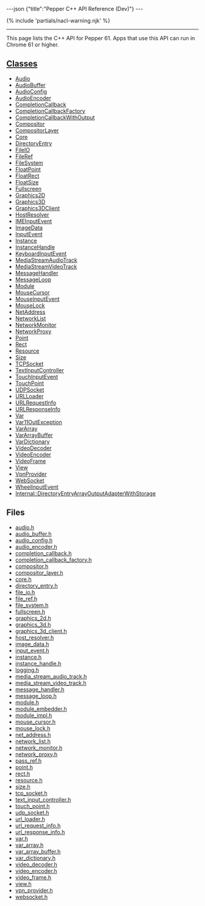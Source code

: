 ---json {"title":"Pepper C++ API Reference (Dev)"} ---

<span id="cpp-api-dev" class="target"><span id="pepper-dev-cpp-index"></span></span> {% include 'partials/nacl-warning.njk' %}

---

This page lists the C++ API for Pepper 61. Apps that use this API can run in Chrome 61 or higher.

## <a href="/docs/native-client/pepper_dev/cpp/inherits/" class="reference external">Classes</a>

- <a href="/docs/native-client/pepper_dev/cpp/classpp_1_1_audio/" class="reference external">Audio</a>
- <a href="/docs/native-client/pepper_dev/cpp/classpp_1_1_audio_buffer/" class="reference external">AudioBuffer</a>
- <a href="/docs/native-client/pepper_dev/cpp/classpp_1_1_audio_config/" class="reference external">AudioConfig</a>
- <a href="/docs/native-client/pepper_dev/cpp/classpp_1_1_audio_encoder/" class="reference external">AudioEncoder</a>
- <a href="/docs/native-client/pepper_dev/cpp/classpp_1_1_completion_callback/" class="reference external">CompletionCallback</a>
- <a href="/docs/native-client/pepper_dev/cpp/classpp_1_1_completion_callback_factory/" class="reference external">CompletionCallbackFactory</a>
- <a href="/docs/native-client/pepper_dev/cpp/classpp_1_1_completion_callback_with_output/" class="reference external">CompletionCallbackWithOutput</a>
- <a href="/docs/native-client/pepper_dev/cpp/classpp_1_1_compositor/" class="reference external">Compositor</a>
- <a href="/docs/native-client/pepper_dev/cpp/classpp_1_1_compositor_layer/" class="reference external">CompositorLayer</a>
- <a href="/docs/native-client/pepper_dev/cpp/classpp_1_1_core/" class="reference external">Core</a>
- <a href="/docs/native-client/pepper_dev/cpp/classpp_1_1_directory_entry/" class="reference external">DirectoryEntry</a>
- <a href="/docs/native-client/pepper_dev/cpp/classpp_1_1_file_i_o/" class="reference external">FileIO</a>
- <a href="/docs/native-client/pepper_dev/cpp/classpp_1_1_file_ref/" class="reference external">FileRef</a>
- <a href="/docs/native-client/pepper_dev/cpp/classpp_1_1_file_system/" class="reference external">FileSystem</a>
- <a href="/docs/native-client/pepper_dev/cpp/classpp_1_1_float_point/" class="reference external">FloatPoint</a>
- <a href="/docs/native-client/pepper_dev/cpp/classpp_1_1_float_rect/" class="reference external">FloatRect</a>
- <a href="/docs/native-client/pepper_dev/cpp/classpp_1_1_float_size/" class="reference external">FloatSize</a>
- <a href="/docs/native-client/pepper_dev/cpp/classpp_1_1_fullscreen/" class="reference external">Fullscreen</a>
- <a href="/docs/native-client/pepper_dev/cpp/classpp_1_1_graphics2_d/" class="reference external">Graphics2D</a>
- <a href="/docs/native-client/pepper_dev/cpp/classpp_1_1_graphics3_d/" class="reference external">Graphics3D</a>
- <a href="/docs/native-client/pepper_dev/cpp/classpp_1_1_graphics3_d_client/" class="reference external">Graphics3DClient</a>
- <a href="/docs/native-client/pepper_dev/cpp/classpp_1_1_host_resolver/" class="reference external">HostResolver</a>
- <a href="/docs/native-client/pepper_dev/cpp/classpp_1_1_i_m_e_input_event/" class="reference external">IMEInputEvent</a>
- <a href="/docs/native-client/pepper_dev/cpp/classpp_1_1_image_data/" class="reference external">ImageData</a>
- <a href="/docs/native-client/pepper_dev/cpp/classpp_1_1_input_event/" class="reference external">InputEvent</a>
- <a href="/docs/native-client/pepper_dev/cpp/classpp_1_1_instance/" class="reference external">Instance</a>
- <a href="/docs/native-client/pepper_dev/cpp/classpp_1_1_instance_handle/" class="reference external">InstanceHandle</a>
- <a href="/docs/native-client/pepper_dev/cpp/classpp_1_1_keyboard_input_event/" class="reference external">KeyboardInputEvent</a>
- <a href="/docs/native-client/pepper_dev/cpp/classpp_1_1_media_stream_audio_track/" class="reference external">MediaStreamAudioTrack</a>
- <a href="/docs/native-client/pepper_dev/cpp/classpp_1_1_media_stream_video_track/" class="reference external">MediaStreamVideoTrack</a>
- <a href="/docs/native-client/pepper_dev/cpp/classpp_1_1_message_handler/" class="reference external">MessageHandler</a>
- <a href="/docs/native-client/pepper_dev/cpp/classpp_1_1_message_loop/" class="reference external">MessageLoop</a>
- <a href="/docs/native-client/pepper_dev/cpp/classpp_1_1_module/" class="reference external">Module</a>
- <a href="/docs/native-client/pepper_dev/cpp/classpp_1_1_mouse_cursor/" class="reference external">MouseCursor</a>
- <a href="/docs/native-client/pepper_dev/cpp/classpp_1_1_mouse_input_event/" class="reference external">MouseInputEvent</a>
- <a href="/docs/native-client/pepper_dev/cpp/classpp_1_1_mouse_lock/" class="reference external">MouseLock</a>
- <a href="/docs/native-client/pepper_dev/cpp/classpp_1_1_net_address/" class="reference external">NetAddress</a>
- <a href="/docs/native-client/pepper_dev/cpp/classpp_1_1_network_list/" class="reference external">NetworkList</a>
- <a href="/docs/native-client/pepper_dev/cpp/classpp_1_1_network_monitor/" class="reference external">NetworkMonitor</a>
- <a href="/docs/native-client/pepper_dev/cpp/classpp_1_1_network_proxy/" class="reference external">NetworkProxy</a>
- <a href="/docs/native-client/pepper_dev/cpp/classpp_1_1_point/" class="reference external">Point</a>
- <a href="/docs/native-client/pepper_dev/cpp/classpp_1_1_rect/" class="reference external">Rect</a>
- <a href="/docs/native-client/pepper_dev/cpp/classpp_1_1_resource/" class="reference external">Resource</a>
- <a href="/docs/native-client/pepper_dev/cpp/classpp_1_1_size/" class="reference external">Size</a>
- <a href="/docs/native-client/pepper_dev/cpp/classpp_1_1_t_c_p_socket/" class="reference external">TCPSocket</a>
- <a href="/docs/native-client/pepper_dev/cpp/classpp_1_1_text_input_controller/" class="reference external">TextInputController</a>
- <a href="/docs/native-client/pepper_dev/cpp/classpp_1_1_touch_input_event/" class="reference external">TouchInputEvent</a>
- <a href="/docs/native-client/pepper_dev/cpp/classpp_1_1_touch_point/" class="reference external">TouchPoint</a>
- <a href="/docs/native-client/pepper_dev/cpp/classpp_1_1_u_d_p_socket/" class="reference external">UDPSocket</a>
- <a href="/docs/native-client/pepper_dev/cpp/classpp_1_1_u_r_l_loader/" class="reference external">URLLoader</a>
- <a href="/docs/native-client/pepper_dev/cpp/classpp_1_1_u_r_l_request_info/" class="reference external">URLRequestInfo</a>
- <a href="/docs/native-client/pepper_dev/cpp/classpp_1_1_u_r_l_response_info/" class="reference external">URLResponseInfo</a>
- <a href="/docs/native-client/pepper_dev/cpp/classpp_1_1_var/" class="reference external">Var</a>
- <a href="/docs/native-client/pepper_dev/cpp/classpp_1_1_var_1_1_out_exception/" class="reference external">Var11OutException</a>
- <a href="/docs/native-client/pepper_dev/cpp/classpp_1_1_var_array/" class="reference external">VarArray</a>
- <a href="/docs/native-client/pepper_dev/cpp/classpp_1_1_var_array_buffer/" class="reference external">VarArrayBuffer</a>
- <a href="/docs/native-client/pepper_dev/cpp/classpp_1_1_var_dictionary/" class="reference external">VarDictionary</a>
- <a href="/docs/native-client/pepper_dev/cpp/classpp_1_1_video_decoder/" class="reference external">VideoDecoder</a>
- <a href="/docs/native-client/pepper_dev/cpp/classpp_1_1_video_encoder/" class="reference external">VideoEncoder</a>
- <a href="/docs/native-client/pepper_dev/cpp/classpp_1_1_video_frame/" class="reference external">VideoFrame</a>
- <a href="/docs/native-client/pepper_dev/cpp/classpp_1_1_view/" class="reference external">View</a>
- <a href="/docs/native-client/pepper_dev/cpp/classpp_1_1_vpn_provider/" class="reference external">VpnProvider</a>
- <a href="/docs/native-client/pepper_dev/cpp/classpp_1_1_web_socket/" class="reference external">WebSocket</a>
- <a href="/docs/native-client/pepper_dev/cpp/classpp_1_1_wheel_input_event/" class="reference external">WheelInputEvent</a>
- <a href="/docs/native-client/pepper_dev/cpp/classpp_1_1internal_1_1_directory_entry_array_output_adapter_with_storage/" class="reference external">Internal::DirectoryEntryArrayOutputAdapterWithStorage</a>

## Files

- <a href="/docs/native-client/pepper_dev/cpp/audio_8h/" class="reference external">audio.h</a>
- <a href="/docs/native-client/pepper_dev/cpp/audio__buffer_8h/" class="reference external">audio_buffer.h</a>
- <a href="/docs/native-client/pepper_dev/cpp/audio__config_8h/" class="reference external">audio_config.h</a>
- <a href="/docs/native-client/pepper_dev/cpp/audio__encoder_8h/" class="reference external">audio_encoder.h</a>
- <a href="/docs/native-client/pepper_dev/cpp/completion__callback_8h/" class="reference external">completion_callback.h</a>
- <a href="/docs/native-client/pepper_dev/cpp/completion__callback__factory_8h/" class="reference external">completion_callback_factory.h</a>
- <a href="/docs/native-client/pepper_dev/cpp/compositor_8h/" class="reference external">compositor.h</a>
- <a href="/docs/native-client/pepper_dev/cpp/compositor__layer_8h/" class="reference external">compositor_layer.h</a>
- <a href="/docs/native-client/pepper_dev/cpp/core_8h/" class="reference external">core.h</a>
- <a href="/docs/native-client/pepper_dev/cpp/directory__entry_8h/" class="reference external">directory_entry.h</a>
- <a href="/docs/native-client/pepper_dev/cpp/file__io_8h/" class="reference external">file_io.h</a>
- <a href="/docs/native-client/pepper_dev/cpp/file__ref_8h/" class="reference external">file_ref.h</a>
- <a href="/docs/native-client/pepper_dev/cpp/file__system_8h/" class="reference external">file_system.h</a>
- <a href="/docs/native-client/pepper_dev/cpp/fullscreen_8h/" class="reference external">fullscreen.h</a>
- <a href="/docs/native-client/pepper_dev/cpp/graphics__2d_8h/" class="reference external">graphics_2d.h</a>
- <a href="/docs/native-client/pepper_dev/cpp/graphics__3d_8h/" class="reference external">graphics_3d.h</a>
- <a href="/docs/native-client/pepper_dev/cpp/graphics__3d__client_8h/" class="reference external">graphics_3d_client.h</a>
- <a href="/docs/native-client/pepper_dev/cpp/host__resolver_8h/" class="reference external">host_resolver.h</a>
- <a href="/docs/native-client/pepper_dev/cpp/image__data_8h/" class="reference external">image_data.h</a>
- <a href="/docs/native-client/pepper_dev/cpp/input__event_8h/" class="reference external">input_event.h</a>
- <a href="/docs/native-client/pepper_dev/cpp/instance_8h/" class="reference external">instance.h</a>
- <a href="/docs/native-client/pepper_dev/cpp/instance__handle_8h/" class="reference external">instance_handle.h</a>
- <a href="/docs/native-client/pepper_dev/cpp/logging_8h/" class="reference external">logging.h</a>
- <a href="/docs/native-client/pepper_dev/cpp/media__stream__audio__track_8h/" class="reference external">media_stream_audio_track.h</a>
- <a href="/docs/native-client/pepper_dev/cpp/media__stream__video__track_8h/" class="reference external">media_stream_video_track.h</a>
- <a href="/docs/native-client/pepper_dev/cpp/message__handler_8h/" class="reference external">message_handler.h</a>
- <a href="/docs/native-client/pepper_dev/cpp/message__loop_8h/" class="reference external">message_loop.h</a>
- <a href="/docs/native-client/pepper_dev/cpp/module_8h/" class="reference external">module.h</a>
- <a href="/docs/native-client/pepper_dev/cpp/module__embedder_8h/" class="reference external">module_embedder.h</a>
- <a href="/docs/native-client/pepper_dev/cpp/module__impl_8h/" class="reference external">module_impl.h</a>
- <a href="/docs/native-client/pepper_dev/cpp/mouse__cursor_8h/" class="reference external">mouse_cursor.h</a>
- <a href="/docs/native-client/pepper_dev/cpp/mouse__lock_8h/" class="reference external">mouse_lock.h</a>
- <a href="/docs/native-client/pepper_dev/cpp/net__address_8h/" class="reference external">net_address.h</a>
- <a href="/docs/native-client/pepper_dev/cpp/network__list_8h/" class="reference external">network_list.h</a>
- <a href="/docs/native-client/pepper_dev/cpp/network__monitor_8h/" class="reference external">network_monitor.h</a>
- <a href="/docs/native-client/pepper_dev/cpp/network__proxy_8h/" class="reference external">network_proxy.h</a>
- <a href="/docs/native-client/pepper_dev/cpp/pass__ref_8h/" class="reference external">pass_ref.h</a>
- <a href="/docs/native-client/pepper_dev/cpp/point_8h/" class="reference external">point.h</a>
- <a href="/docs/native-client/pepper_dev/cpp/rect_8h/" class="reference external">rect.h</a>
- <a href="/docs/native-client/pepper_dev/cpp/resource_8h/" class="reference external">resource.h</a>
- <a href="/docs/native-client/pepper_dev/cpp/size_8h/" class="reference external">size.h</a>
- <a href="/docs/native-client/pepper_dev/cpp/tcp__socket_8h/" class="reference external">tcp_socket.h</a>
- <a href="/docs/native-client/pepper_dev/cpp/text__input__controller_8h/" class="reference external">text_input_controller.h</a>
- <a href="/docs/native-client/pepper_dev/cpp/touch__point_8h/" class="reference external">touch_point.h</a>
- <a href="/docs/native-client/pepper_dev/cpp/udp__socket_8h/" class="reference external">udp_socket.h</a>
- <a href="/docs/native-client/pepper_dev/cpp/url__loader_8h/" class="reference external">url_loader.h</a>
- <a href="/docs/native-client/pepper_dev/cpp/url__request__info_8h/" class="reference external">url_request_info.h</a>
- <a href="/docs/native-client/pepper_dev/cpp/url__response__info_8h/" class="reference external">url_response_info.h</a>
- <a href="/docs/native-client/pepper_dev/cpp/var_8h/" class="reference external">var.h</a>
- <a href="/docs/native-client/pepper_dev/cpp/var__array_8h/" class="reference external">var_array.h</a>
- <a href="/docs/native-client/pepper_dev/cpp/var__array__buffer_8h/" class="reference external">var_array_buffer.h</a>
- <a href="/docs/native-client/pepper_dev/cpp/var__dictionary_8h/" class="reference external">var_dictionary.h</a>
- <a href="/docs/native-client/pepper_dev/cpp/video__decoder_8h/" class="reference external">video_decoder.h</a>
- <a href="/docs/native-client/pepper_dev/cpp/video__encoder_8h/" class="reference external">video_encoder.h</a>
- <a href="/docs/native-client/pepper_dev/cpp/video__frame_8h/" class="reference external">video_frame.h</a>
- <a href="/docs/native-client/pepper_dev/cpp/view_8h/" class="reference external">view.h</a>
- <a href="/docs/native-client/pepper_dev/cpp/vpn__provider_8h/" class="reference external">vpn_provider.h</a>
- <a href="/docs/native-client/pepper_dev/cpp/websocket_8h/" class="reference external">websocket.h</a>
